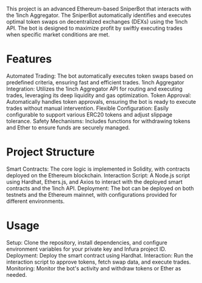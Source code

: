 This project is an advanced Ethereum-based SniperBot that interacts with the 1inch Aggregator. The SniperBot automatically identifies and executes optimal token swaps on decentralized exchanges (DEXs) using the 1inch API. The bot is designed to maximize profit by swiftly executing trades when specific market conditions are met.

# Features

Automated Trading: The bot automatically executes token swaps based on predefined criteria, ensuring fast and efficient trades.
1inch Aggregator Integration: Utilizes the 1inch Aggregator API for routing and executing trades, leveraging its deep liquidity and gas optimization.
Token Approval: Automatically handles token approvals, ensuring the bot is ready to execute trades without manual intervention.
Flexible Configuration: Easily configurable to support various ERC20 tokens and adjust slippage tolerance.
Safety Mechanisms: Includes functions for withdrawing tokens and Ether to ensure funds are securely managed.

# Project Structure
Smart Contracts: The core logic is implemented in Solidity, with contracts deployed on the Ethereum blockchain.
Interaction Script: A Node.js script using Hardhat, Ethers.js, and Axios to interact with the deployed smart contracts and the 1inch API.
Deployment: The bot can be deployed on both testnets and the Ethereum mainnet, with configurations provided for different environments.

# Usage
Setup: Clone the repository, install dependencies, and configure environment variables for your private key and Infura project ID.
Deployment: Deploy the smart contract using Hardhat.
Interaction: Run the interaction script to approve tokens, fetch swap data, and execute trades.
Monitoring: Monitor the bot's activity and withdraw tokens or Ether as needed.
